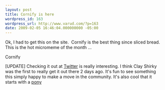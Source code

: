 ```yaml
---
layout: post
title: Cornify is here
wordpress_id: 163
wordpress_url: http://www.varud.com/?p=163
date: 2009-02-05 16:46:04.000000000 -05:00
---
```

Ok, I had to get this on the site.  Cornify is the best thing since sliced bread.  This is the hot micromeme of the month ...


<a href="#" onclick="cornify_add();return false;"><img src="http://www.cornify.com/assets/cornify.gif" width="61" height="16" border="0" alt="Cornify" /></a><script type="text/javascript" src="http://www.cornify.com/js/cornify.js"></script>

[UPDATE] Checking it out at <a href="http://search.twitter.com/search?q=cornify">Twitter</a> is really interesting.  I think Clay Shirky was the first to really get it out there 2 days ago.  It's fun to see something this simply happy to make a move in the community.  It's also cool that it starts with a <a href="http://www.djangopony.com/">pony</a>
